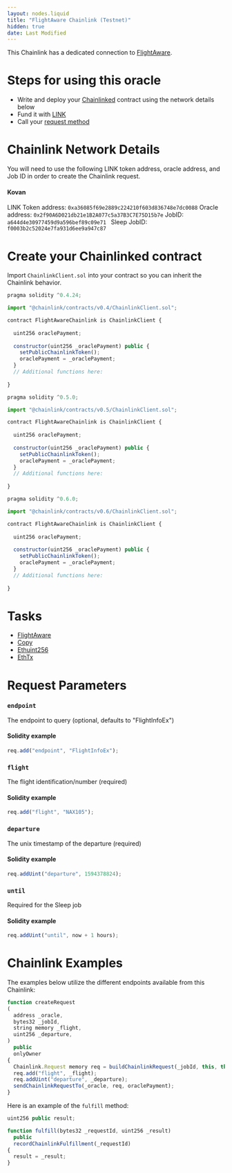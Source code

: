 ```yaml
---
layout: nodes.liquid
title: "FlightAware Chainlink (Testnet)"
hidden: true
date: Last Modified
---
```

This Chainlink has a dedicated connection to <a href="https://uk.flightaware.com/" target="_blank">FlightAware</a>.

# Steps for using this oracle

- Write and deploy your [Chainlinked](../request-and-receive-data) contract using the network details below
- Fund it with [LINK](../link-token-contracts)
- Call your [request method](#section-chainlink-examples) 

# Chainlink Network Details

You will need to use the following LINK token address, oracle address, and Job ID in order to create the Chainlink request.

#### Kovan
LINK Token address: `0xa36085f69e2889c224210f603d836748e7dc0088`
Oracle address: `0x2f90A6D021db21e1B2A077c5a37B3C7E75D15b7e` 
JobID: `a644d4e30977459d9a596bef89c09e71 `
Sleep JobID: `f0003b2c52024e7fa931d6ee9a947c87`

# Create your Chainlinked contract

Import `ChainlinkClient.sol` into your contract so you can inherit the Chainlink behavior.

```javascript Solidity 4
pragma solidity ^0.4.24;

import "@chainlink/contracts/v0.4/ChainlinkClient.sol";

contract FlightAwareChainlink is ChainlinkClient {
  
  uint256 oraclePayment;
  
  constructor(uint256 _oraclePayment) public {
    setPublicChainlinkToken();
    oraclePayment = _oraclePayment;
  }
  // Additional functions here:
  
}
```
```javascript Solidity 5
pragma solidity ^0.5.0;

import "@chainlink/contracts/v0.5/ChainlinkClient.sol";

contract FlightAwareChainlink is ChainlinkClient {
  
  uint256 oraclePayment;
  
  constructor(uint256 _oraclePayment) public {
    setPublicChainlinkToken();
    oraclePayment = _oraclePayment;
  }
  // Additional functions here:
  
}
```
```javascript Solidity 6
pragma solidity ^0.6.0;

import "@chainlink/contracts/v0.6/ChainlinkClient.sol";

contract FlightAwareChainlink is ChainlinkClient {
  
  uint256 oraclePayment;
  
  constructor(uint256 _oraclePayment) public {
    setPublicChainlinkToken();
    oraclePayment = _oraclePayment;
  }
  // Additional functions here:
  
}
```

# Tasks

- [FlightAware](../external-adapters)
- [Copy](../adapters#section-copy)
- [Ethuint256](../adapters#section-ethuint256)
- [EthTx](../adapters#section-ethtx)

# Request Parameters

### `endpoint`

The endpoint to query (optional, defaults to "FlightInfoEx")

#### Solidity example

```javascript
req.add("endpoint", "FlightInfoEx");
```

### `flight`

The flight identification/number (required)

#### Solidity example

```javascript
req.add("flight", "NAX105");
```

### `departure`

The unix timestamp of the departure (required)

#### Solidity example

```javascript
req.addUint("departure", 1594378824);
```

### `until`

Required for the Sleep job

#### Solidity example

```javascript
req.addUint("until", now + 1 hours);
```

# Chainlink Examples

The examples below utilize the different endpoints available from this Chainlink:

```javascript
function createRequest
(
  address _oracle,
  bytes32 _jobId,
  string memory _flight,
  uint256 _departure,
)
  public
  onlyOwner
{
  Chainlink.Request memory req = buildChainlinkRequest(_jobId, this, this.fulfill.selector);
  req.add("flight", _flight);
  req.addUint("departure", _departure);
  sendChainlinkRequestTo(_oracle, req, oraclePayment);
}
```

Here is an example of the `fulfill` method:

```javascript
uint256 public result;

function fulfill(bytes32 _requestId, uint256 _result)
  public
  recordChainlinkFulfillment(_requestId)
{
  result = _result;
}
```